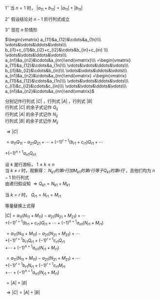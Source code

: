  $1^\circ$  当 $n=1$ 时， $|a_{11}+b_{11}|=|a_{11}|+|b_{11}|$     
    
 $2^\circ$  假设结论对 $n-1$ 阶行列式成立    
    
 $3^\circ$   现在 $n$ 阶情形    
    
 $\begin{vmatrix}    
a_{11}&a_{12}&\cdots&a_{1n}\\\     
\vdots&\vdots&\ddots&\vdots\\\     
b_{i1}+c_{i1}&b_{i2}+c_{i2}&\cdots&b_{in}+c_{in}    
\\\     
\vdots&\vdots&\ddots&\vdots\\\     
a_{n1}&a_{n2}&\cdots&a_{nn}\end{vmatrix}\\\     
=\begin{vmatrix}    
a_{11}&a_{12}&\cdots&a_{1n}\\\     
\vdots&\vdots&\ddots&\vdots\\\     
b_{i1}&b_{i2}&\cdots&b_{in}\\\     
\vdots&\vdots&\ddots&\vdots\\\     
a_{n1}&a_{n2}&\cdots&a_{nn}\end{vmatrix}    
+\begin{vmatrix}    
a_{11}&a_{12}&\cdots&a_{1n}\\\     
\vdots&\vdots&\ddots&\vdots\\\     
c_{i1}&c_{i2}&\cdots&c_{in}\\\     
\vdots&\vdots&\ddots&\vdots\\\     
a_{n1}&a_{n2}&\cdots&a_{nn}\end{vmatrix}$     
    
分别记作行列式 $|C|$ ，行列式 $|A|$ ，行列式 $|B|$     
行列式 $|C|$ 的余子式记作 $Q_{ij}$     
行列式 $|A|$ 的余子式记作 $N_{ij}$     
行列式 $|B|$ 的余子式记作 $M_{ij}$     
    
 $\Rightarrow|C|$     
    
 $=a_{11}Q_{11}-a_{21}Q_{21}+\cdots+(-1)^{r+1}(b_{r1}+c_{r1})Q_{r1}+\cdots$     
    
 $+(-1)^{n+1}a_{n1}Q_{n1}$     
    
设 $k$ 是行游标， $1\le k\le n$     
当 $k\neq r$ 时，观察得： $N_{k1}的第r行加M_{k1}的第r行等于Q_{k1}的第r行$ ，且他们均为 $n-1$ 阶行列式    
由递归假设知  $\Rightarrow Q_{k1}=N_{k1}+M_{k1}$     
    
当 $k=r$ 时， $Q_{r1}=N_{r1}=M_{r1}$     
    
等量替换上式得    
    
 $|C|=a_{11}(N_{11}+M_{11})-a_{21}(N_{21}+M_{21})+\cdots$     
 $+(-1)^{r+1}(b_{r1}+c_{r1})Q_{r1}+\cdots    
+(-1)^{n+1}a_{n1}(N_{r1}+M_{r1})$     
    
 $=a_{11}(N_{11}+M_{11})-a_{21}(N_{21}+M_{21})+\cdots$     
 $+(-1)^{r+1}b_{r1}Q_{r1}+(-1)^{r+1}c_{r1}Q_{r1}$     
 $+\cdots+(-1)^{n+1}a_{n1}(N_{r1}+M_{r1})$     
    
 $=a_{11}(N_{11}+M_{11})-a_{21}(N_{21}+M_{21})+\cdots$     
 $+(-1)^{r+1}b_{r1}N_{r1}+(-1)^{r+1}c_{r1}M_{r1}$     
 $+\cdots+(-1)^{n+1}a_{n1}(N_{r1}+M_{r1})$     
    
 $=|A|+|B|$     
    
 $\Rightarrow|C|=|A|+|B|$     
